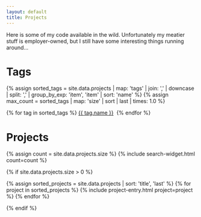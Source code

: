 ```yaml
---
layout: default
title: Projects
---
```


Here is some of my code available in the wild. Unfortunately my meatier stuff is employer-owned, but I still have some interesting things running around...

# Tags

{% assign sorted_tags = site.data.projects | map: 'tags' | join: ',' | downcase | split: ',' | group_by_exp: 'item', 'item' | sort: 'name' %}
{% assign max_count = sorted_tags | map: 'size' | sort | last | times: 1.0 %}
<p class='tag-cloud'>
{% for tag in sorted_tags %}
<a href='#{{ tag.name }}' class='tag tag-size-{{ tag.size | divided_by: max_count | times: 7 | round }}'>{{ tag.name }}</a>&nbsp;
{% endfor %}
</p>

# Projects

{% assign count = site.data.projects.size %}
{% include search-widget.html count=count %}

{% if site.data.projects.size > 0 %}
<dl>
{% assign sorted_projects = site.data.projects | sort: 'title', 'last' %}
{% for project in sorted_projects %}
  {% include project-entry.html project=project %}
{% endfor %}
</dl>
{% endif %}